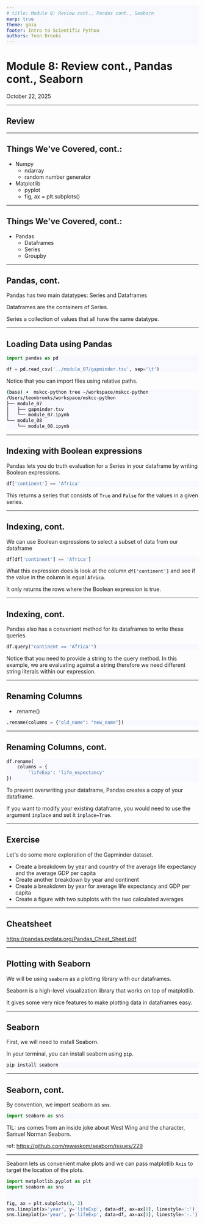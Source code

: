 ```yaml
---
# title: Module 8: Review cont., Pandas cont., Seaborn
marp: true
theme: gaia
footer: Intro to Scientific Python
authors: Teon Brooks
---
```

<style>
    footer {
    text-align: right;
    }

    pre, code {
        background-color: ghostwhite !important;
        color: black;
}
</style>

# Module 8: Review cont., Pandas cont., Seaborn

October 22, 2025

---

## Review

---

## Things We've Covered, cont.:

- Numpy
  - ndarray
  - random number generator 
- Matplotlib
  - pyplot
  - fig, ax = plt.subplots()

---

## Things We've Covered, cont.:

- Pandas
  - Dataframes
  - Series
  - Groupby

---

## Pandas, cont.

Pandas has two main datatypes: Series and Dataframes

Dataframes are the containers of Series.

Series a collection of values that all have the same datatype.

---

## Loading Data using Pandas

```python
import pandas as pd

df = pd.read_csv('../module_07/gapminder.tsv', sep='\t')
```

Notice that you can import files using relative paths.

```bash
(base) ➜  mskcc-python tree ~/workspace/mskcc-python 
/Users/teonbrooks/workspace/mskcc-python
├── module_07
│   ├── gapminder.tsv
│   └── module_07.ipynb
└── module_08
    └── module_08.ipynb
```

---

## Indexing with Boolean expressions

Pandas lets you do truth evaluation for a Series in your dataframe by writing Boolean expressions.

```python
df['continent'] == 'Africa'
```

This returns a series that consists of `True` and `False` for the values in a given series.

---

## Indexing, cont.

We can use Boolean expressions to select a subset of data from our dataframe

```python
df[df['continent'] == 'Africa']
```

What this expression does is look at the column `df['continent']` and see if the value in the column is equal `Africa`.

It only returns the rows where the Boolean expression is true.

---

## Indexing, cont.

Pandas also has a convenient method for its dataframes to write these queries.

```python
df.query("continent == 'Africa'")
```

Notice that you need to provide a string to the query method. In this example, we are evaluating against a string therefore we need different string literals within our expression.

---

## Renaming Columns

- .rename()

```python
.rename(columns = {"old_name": "new_name"})
```

---

## Renaming Columns, cont.

```python
df.rename(
    columns = {
        'lifeExp': 'life_expectancy'
})
```

To prevent overwriting your dataframe, Pandas creates a copy of your dataframe.

If you want to modify your existing dataframe, you would need to use the argument `inplace` and set it `inplace=True`.

<!-- ---
## Creating New Columns

- create a new column with apply -->
---

## Exercise

Let's do some more exploration of the Gapminder dataset.

- Create a breakdown by year and country of the average life expectancy and the average GDP per capita
- Create another breakdown by year and continent
- Create a breakdown by year for average life expectancy and GDP per capita
- Create a figure with two subplots with the two calculated averages

---

## Cheatsheet

https://pandas.pydata.org/Pandas_Cheat_Sheet.pdf

---

<!-- ## Groupby with Plots

```python
import matplotlib.pyplot as plt

fig, ax = plt.subplots()

groups = dict()
for labels, group in df.groupby(['continent', 'year']):
    continent, year = labels
    lifeExp = group.mean()
    groups[continent]
``` -->

## Plotting with Seaborn

We will be using `seaborn` as a plotting library with our dataframes.

Seaborn is a high-level visualization library that works on top of matplotlib.

It gives some very nice features to make plotting data in dataframes easy.

---

## Seaborn

First, we will need to install Seaborn.

In your terminal, you can install seaborn using `pip`.

```bash
pip install seaborn
```

---

## Seaborn, cont.

By convention, we import seaborn as `sns`.

```python
import seaborn as sns
```

TIL: `sns` comes from an inside joke about West Wing and the character, Samuel Norman Seaborn.

ref: https://github.com/mwaskom/seaborn/issues/229

---

Seaborn lets us convenient make plots and we can pass matplotlib `Axis` to target the location of the plots.

```python
import matplotlib.pyplot as plt
import seaborn as sns


fig, ax = plt.subplots(1, 2)
sns.lineplot(x='year', y='lifeExp', data=df, ax=ax[0], linestyle=':')
sns.lineplot(x='year', y='lifeExp', data=df, ax=ax[1], linestyle='-.')
```
